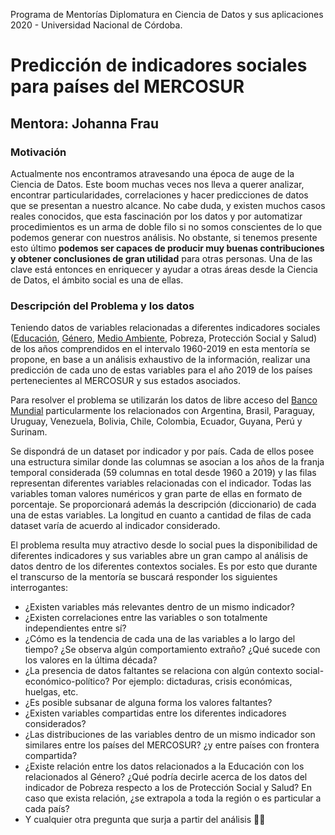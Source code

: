 Programa de Mentorías Diplomatura en Ciencia de Datos y sus aplicaciones 2020 - Universidad Nacional de Córdoba.

# Predicción de indicadores sociales para países del MERCOSUR
## Mentora: Johanna Frau 

### Motivación 

Actualmente nos encontramos atravesando una época de auge de la Ciencia de Datos. Este boom muchas veces nos lleva a querer analizar, encontrar particularidades, correlaciones y hacer predicciones de datos que se presentan a nuestro alcance. No cabe duda, y existen muchos casos reales conocidos, que esta fascinación por los datos y por automatizar procedimientos es un arma de doble filo si no somos conscientes de lo que podemos generar con nuestros análisis. No obstante, si tenemos presente esto último **podemos ser capaces de producir muy buenas contribuciones y obtener conclusiones de  gran utilidad** para otras personas. Una de las clave está entonces en enriquecer y ayudar a otras áreas desde la Ciencia de Datos, el ámbito social es una de ellas.

### Descripción del Problema y los datos

Teniendo datos de variables relacionadas a diferentes indicadores sociales ([Educación](https://datos.bancomundial.org/tema/educacion), [Género](https://datos.bancomundial.org/tema/genero?view=chartm), [Medio Ambiente](https://datos.bancomundial.org/tema/medio-ambiente?view=chart), Pobreza, Protección Social y Salud) de los años comprendidos en el intervalo 1960-2019 en esta mentoría se propone, en base a un análisis exhaustivo de la información, realizar una predicción de cada uno de estas variables para el año 2019 de los países pertenecientes al MERCOSUR y sus estados asociados.

Para resolver el problema se utilizarán los datos de libre acceso del [Banco Mundial](https://datos.bancomundial.org/indicador) particularmente los relacionados con Argentina, Brasil, Paraguay, Uruguay, Venezuela, Bolivia, Chile, Colombia, Ecuador, Guyana, Perú y Surinam.

Se dispondrá de un dataset por indicador y por país. Cada de ellos posee una estructura similar donde las columnas se asocian a los años de la franja temporal considerada (59 columnas en total desde 1960 a 2019) y las filas representan diferentes variables relacionadas con el indicador. Todas las variables toman valores numéricos y gran parte de ellas en formato de porcentaje. Se proporcionará además la descripción (diccionario) de cada una de estas variables. La longitud en cuanto a cantidad de filas de cada dataset varía de acuerdo al indicador considerado.

El problema resulta muy atractivo desde lo social pues la disponibilidad de diferentes indicadores y sus variables abre un gran campo al análisis de datos dentro de los diferentes contextos sociales. Es por esto que durante el transcurso de la mentoría  se buscará responder los siguientes interrogantes:

- ¿Existen variables más relevantes dentro de un mismo indicador?
- ¿Existen correlaciones entre las variables o son totalmente independientes entre sí?
- ¿Cómo es la tendencia de cada una de las variables a lo largo del tiempo? ¿Se observa algún comportamiento extraño? ¿Qué sucede con los valores en la última década?
- ¿La presencia de datos faltantes se relaciona con algún contexto social-económico-político? Por ejemplo: dictaduras, crisis económicas, huelgas, etc.
- ¿Es posible subsanar de alguna forma los valores faltantes?
- ¿Existen variables compartidas entre los diferentes indicadores considerados?
- ¿Las distribuciones de las variables dentro de un mismo indicador son similares entre los países del MERCOSUR? ¿y entre países con frontera compartida?
- ¿Existe relación entre los datos relacionados a la Educación con los relacionados al Género? ¿Qué podría decirle acerca de los datos del indicador de Pobreza respecto a los de Protección Social y Salud? En caso que exista relación, ¿se extrapola a toda la región o es particular a cada país?
- Y cualquier otra pregunta que surja a partir del análisis 🙌😃

